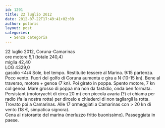 ```yaml
---
id: 1291
title: 22 luglio 2012
date: 2012-07-22T17:49:41+02:00
author: polaris
layout: post
categories:
  - Senza categoria
---
```

22 luglio 2012, Coruna-Camarinas  
ore motore 5,1 (totale 240,4)  
miglia 42,40  
LOG 4329,0  
gasolio <4/4 Sole, bel tempo. Restituite tessere al Marina. 9:15 partenza. Poco vento. Fuori del golfo di Coruna aumenta e gira a N (10-15 kn). Bene al traverso, motore + genoa (7 kn). Poi girato in poppa. Spento motore, 7 kn col genoa. Mare grosso di poppa ma non da fastidio, onda ben formata. Persistant (motoryacht di circa 20 m) con piccola avaria (?) ci chiama per radio (fa la nostra rotta) per dircelo e chiederci di non tagliargli la rotta. Trovato poi a Camarinas. Alle 17 ormeggiati a Camarinas con > 20 kn di vento (18 €, simpatica signora).  
Cena al ristorante del marina (merluzzo fritto buonissimo). Passeggiata in paese.